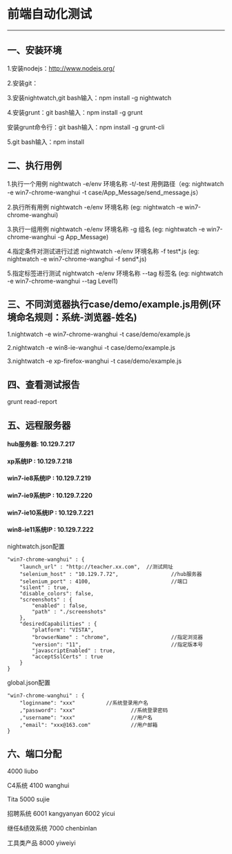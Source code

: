 # 前端自动化测试
------

## 一、安装环境
1.安装nodejs：http://www.nodejs.org/

2.安装git：

3.安装nightwatch,git bash输入：npm install -g nightwatch

4.安装grunt：git bash输入：npm install -g grunt

  安装grunt命令行：git bash输入：npm install -g grunt-cli

5.git bash输入：npm install


## 二、执行用例

1.执行一个用例
nightwatch -e/env 环境名称 -t/-test 用例路径（eg: nightwatch -e win7-chrome-wanghui -t case/App_Message/send_message.js）

2.执行所有用例
nightwatch -e/env 环境名称 (eg: nightwatch -e win7-chrome-wanghui)

3.执行一组用例
nightwatch -e/env 环境名称 -g 组名 (eg: nightwatch -e win7-chrome-wanghui -g App_Message)

4.指定条件对测试进行过滤
nightwatch -e/env 环境名称 -f test*.js (eg: nightwatch -e win7-chrome-wanghui -f send*.js)

5.指定标签进行测试
nightwatch -e/env 环境名称 --tag 标签名 (eg: nightwatch -e win7-chrome-wanghui --tag Level1)


## 三、不同浏览器执行case/demo/example.js用例(环境命名规则：系统-浏览器-姓名)

1.nightwatch -e win7-chrome-wanghui -t case/demo/example.js

2.nightwatch -e win8-ie-wanghui -t case/demo/example.js

3.nightwatch -e xp-firefox-wanghui -t case/demo/example.js


## 四、查看测试报告
grunt read-report

## 五、远程服务器
#### hub服务器: 10.129.7.217
#### xp系统IP : 10.129.7.218
#### win7-ie8系统IP : 10.129.7.219
#### win7-ie9系统IP : 10.129.7.220
#### win7-ie10系统IP : 10.129.7.221
#### win8-ie11系统IP : 10.129.7.222

nightwatch.json配置

    "win7-chrome-wanghui" : {
        "launch_url" : "http://teacher.xx.com",  //测试网址
        "selenium_host" : "10.129.7.72",				 //hub服务器
        "selenium_port" : 4100,							 //端口
        "silent" : true,
        "disable_colors": false,
        "screenshots" : {
            "enabled" : false,
            "path" : "./screenshots"
        },
        "desiredCapabilities" : {
            "platform": "VISTA",
            "browserName" : "chrome",					 //指定浏览器
            "version": "11",                             //指定版本号
            "javascriptEnabled" : true,
            "acceptSslCerts" : true
        }
    }

global.json配置

    "win7-chrome-wanghui" : {
        "loginname": "xxx"			//系统登录用户名
        ,"password": "xxx"		            //系统登录密码
        ,"username": "xxx" 		            //用户名
        ,"email": "xxx@163.com"		        //用户邮箱
    }

## 六、端口分配
4000            liubo

C4系统
4100            wanghui

Tita
5000            sujie

招聘系统
6001            kangyanyan
6002            yicui

继任&绩效系统
7000            chenbinlan

工具类产品
8000            yiweiyi
